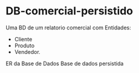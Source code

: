# DB-comercial-persistido
Uma BD de um relatorio comercial com Entidades:

* Cliente
* Produto
* Vendedor. 

ER da Base de Dados
Base de dados persistida
